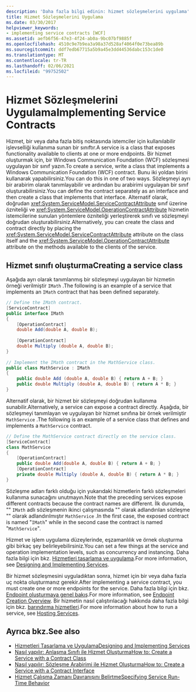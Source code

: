 ```yaml
---
description: 'Daha fazla bilgi edinin: hizmet sözleşmelerini uygulama'
title: Hizmet Sözleşmelerini Uygulama
ms.date: 03/30/2017
helpviewer_keywords:
- implementing service contracts [WCF]
ms.assetid: aefb6f56-47e3-4f24-ab0a-9bc07bf9885f
ms.openlocfilehash: 4510c9e7b9ea3a98a37d528af4064f0e73bea89b
ms.sourcegitcommit: ddf7edb67715a5b9a45e3dd44536dabc153c1de0
ms.translationtype: MT
ms.contentlocale: tr-TR
ms.lasthandoff: 02/06/2021
ms.locfileid: "99752502"
---
```

# <a name="implementing-service-contracts"></a><span data-ttu-id="11ce5-103">Hizmet Sözleşmelerini Uygulama</span><span class="sxs-lookup"><span data-stu-id="11ce5-103">Implementing Service Contracts</span></span>

<span data-ttu-id="11ce5-104">Hizmet, bir veya daha fazla bitiş noktasında istemciler için kullanılabilir işlevselliği kullanıma sunan bir sınıftır.</span><span class="sxs-lookup"><span data-stu-id="11ce5-104">A service is a class that exposes functionality available to clients at one or more endpoints.</span></span> <span data-ttu-id="11ce5-105">Bir hizmet oluşturmak için, bir Windows Communication Foundation (WCF) sözleşmesi uygulayan bir sınıf yazın.</span><span class="sxs-lookup"><span data-stu-id="11ce5-105">To create a service, write a class that implements a Windows Communication Foundation (WCF) contract.</span></span> <span data-ttu-id="11ce5-106">Bunu iki yoldan birini kullanarak yapabilirsiniz.</span><span class="sxs-lookup"><span data-stu-id="11ce5-106">You can do this in one of two ways.</span></span> <span data-ttu-id="11ce5-107">Sözleşmeyi ayrı bir arabirim olarak tanımlayabilir ve ardından bu arabirimi uygulayan bir sınıf oluşturabilirsiniz.</span><span class="sxs-lookup"><span data-stu-id="11ce5-107">You can define the contract separately as an interface and then create a class that implements that interface.</span></span> <span data-ttu-id="11ce5-108">Alternatif olarak, doğrudan <xref:System.ServiceModel.ServiceContractAttribute> sınıf üzerine özniteliği ve <xref:System.ServiceModel.OperationContractAttribute> hizmetin istemcilerine sunulan yöntemlere özniteliği yerleştirerek sınıfı ve sözleşmeyi doğrudan oluşturabilirsiniz.</span><span class="sxs-lookup"><span data-stu-id="11ce5-108">Alternatively, you can create the class and contract directly by placing the <xref:System.ServiceModel.ServiceContractAttribute> attribute on the class itself and the <xref:System.ServiceModel.OperationContractAttribute> attribute on the methods available to the clients of the service.</span></span>  
  
## <a name="creating-a-service-class"></a><span data-ttu-id="11ce5-109">Hizmet sınıfı oluşturma</span><span class="sxs-lookup"><span data-stu-id="11ce5-109">Creating a service class</span></span>  

 <span data-ttu-id="11ce5-110">Aşağıda ayrı olarak tanımlanmış bir sözleşmeyi uygulayan bir hizmetin örneği verilmiştir `IMath` .</span><span class="sxs-lookup"><span data-stu-id="11ce5-110">The following is an example of a service that implements an `IMath` contract that has been defined separately.</span></span>  
  
```csharp  
// Define the IMath contract.  
[ServiceContract]  
public interface IMath  
{  
    [OperationContract]
    double Add(double A, double B);  
  
    [OperationContract]  
    double Multiply (double A, double B);  
}  
  
// Implement the IMath contract in the MathService class.  
public class MathService : IMath  
{  
    public double Add (double A, double B) { return A + B; }  
    public double Multiply (double A, double B) { return A * B; }  
}  
```  
  
 <span data-ttu-id="11ce5-111">Alternatif olarak, bir hizmet bir sözleşmeyi doğrudan kullanıma sunabilir.</span><span class="sxs-lookup"><span data-stu-id="11ce5-111">Alternatively, a service can expose a contract directly.</span></span> <span data-ttu-id="11ce5-112">Aşağıda, bir sözleşmeyi tanımlayan ve uygulayan bir hizmet sınıfına bir örnek verilmiştir `MathService` .</span><span class="sxs-lookup"><span data-stu-id="11ce5-112">The following is an example of a service class that defines and implements a `MathService` contract.</span></span>  
  
```csharp  
// Define the MathService contract directly on the service class.  
[ServiceContract]  
class MathService  
{  
    [OperationContract]  
    public double Add(double A, double B) { return A + B; }  
    [OperationContract]  
    private double Multiply (double A, double B) { return A * B; }  
}  
```  
  
 <span data-ttu-id="11ce5-113">Sözleşme adları farklı olduğu için yukarıdaki hizmetlerin farklı sözleşmeleri kullanıma sunacağını unutmayın.</span><span class="sxs-lookup"><span data-stu-id="11ce5-113">Note that the preceding services expose different contracts because the contract names are different.</span></span> <span data-ttu-id="11ce5-114">İlk durumda, "" `IMath` adlı sözleşmenin ikinci çalışmasında "" olarak adlandırılan sözleşme "" olarak adlandırılmıştır `MathService` .</span><span class="sxs-lookup"><span data-stu-id="11ce5-114">In the first case, the exposed contract is named "`IMath`" while in the second case the contract is named "`MathService`".</span></span>  
  
 <span data-ttu-id="11ce5-115">Hizmet ve işlem uygulama düzeylerinde, eşzamanlılık ve örnek oluşturma gibi birkaç şey belirleyebilirsiniz.</span><span class="sxs-lookup"><span data-stu-id="11ce5-115">You can set a few things at the service and operation implementation levels, such as concurrency and instancing.</span></span> <span data-ttu-id="11ce5-116">Daha fazla bilgi için bkz. [Hizmetleri tasarlama ve uygulama](designing-and-implementing-services.md).</span><span class="sxs-lookup"><span data-stu-id="11ce5-116">For more information, see [Designing and Implementing Services](designing-and-implementing-services.md).</span></span>  
  
 <span data-ttu-id="11ce5-117">Bir hizmet sözleşmesini uyguladıktan sonra, hizmet için bir veya daha fazla uç nokta oluşturmanız gerekir.</span><span class="sxs-lookup"><span data-stu-id="11ce5-117">After implementing a service contract, you must create one or more endpoints for the service.</span></span> <span data-ttu-id="11ce5-118">Daha fazla bilgi için bkz. [Endpoint oluşturmaya genel bakış](endpoint-creation-overview.md).</span><span class="sxs-lookup"><span data-stu-id="11ce5-118">For more information, see [Endpoint Creation Overview](endpoint-creation-overview.md).</span></span> <span data-ttu-id="11ce5-119">Bir hizmetin nasıl çalıştırılacağı hakkında daha fazla bilgi için bkz. [barındırma hizmetleri](hosting-services.md).</span><span class="sxs-lookup"><span data-stu-id="11ce5-119">For more information about how to run a service, see [Hosting Services](hosting-services.md).</span></span>  
  
## <a name="see-also"></a><span data-ttu-id="11ce5-120">Ayrıca bkz.</span><span class="sxs-lookup"><span data-stu-id="11ce5-120">See also</span></span>

- [<span data-ttu-id="11ce5-121">Hizmetleri Tasarlama ve Uygulama</span><span class="sxs-lookup"><span data-stu-id="11ce5-121">Designing and Implementing Services</span></span>](designing-and-implementing-services.md)
- [<span data-ttu-id="11ce5-122">Nasıl yapılır: Anlaşma Sınıfı ile Hizmet Oluşturma</span><span class="sxs-lookup"><span data-stu-id="11ce5-122">How to: Create a Service with a Contract Class</span></span>](./feature-details/how-to-create-a-wcf-contract-with-a-class.md)
- [<span data-ttu-id="11ce5-123">Nasıl yapılır: Sözleşme Arabirimi ile Hizmet Oluşturma</span><span class="sxs-lookup"><span data-stu-id="11ce5-123">How to: Create a Service with a Contract Interface</span></span>](./feature-details/how-to-create-a-service-with-a-contract-interface.md)
- [<span data-ttu-id="11ce5-124">Hizmet Çalışma Zamanı Davranışını Belirtme</span><span class="sxs-lookup"><span data-stu-id="11ce5-124">Specifying Service Run-Time Behavior</span></span>](specifying-service-run-time-behavior.md)
